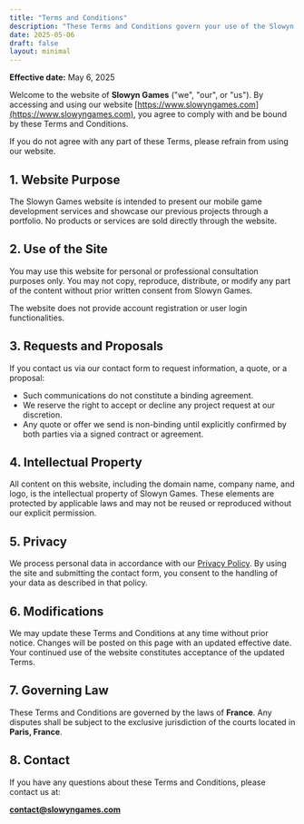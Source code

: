 ```yaml
---
title: "Terms and Conditions"
description: "These Terms and Conditions govern your use of the Slowyn Games website and its content."
date: 2025-05-06
draft: false
layout: minimal
---
```



**Effective date:** May 6, 2025

Welcome to the website of **Slowyn Games** ("we", "our", or "us"). By accessing and using our website [https://www.slowyngames.com](https://www.slowyngames.com), you agree to comply with and be bound by these Terms and Conditions.

If you do not agree with any part of these Terms, please refrain from using our website.

## 1. Website Purpose

The Slowyn Games website is intended to present our mobile game development services and showcase our previous projects through a portfolio. No products or services are sold directly through the website.

## 2. Use of the Site

You may use this website for personal or professional consultation purposes only. You may not copy, reproduce, distribute, or modify any part of the content without prior written consent from Slowyn Games.

The website does not provide account registration or user login functionalities.

## 3. Requests and Proposals

If you contact us via our contact form to request information, a quote, or a proposal:
- Such communications do not constitute a binding agreement.
- We reserve the right to accept or decline any project request at our discretion.
- Any quote or offer we send is non-binding until explicitly confirmed by both parties via a signed contract or agreement.

## 4. Intellectual Property

All content on this website, including the domain name, company name, and logo, is the intellectual property of Slowyn Games. These elements are protected by applicable laws and may not be reused or reproduced without our explicit permission.

## 5. Privacy

We process personal data in accordance with our [Privacy Policy](/privacy-policy/). By using the site and submitting the contact form, you consent to the handling of your data as described in that policy.

## 6. Modifications

We may update these Terms and Conditions at any time without prior notice. Changes will be posted on this page with an updated effective date. Your continued use of the website constitutes acceptance of the updated Terms.

## 7. Governing Law

These Terms and Conditions are governed by the laws of **France**. Any disputes shall be subject to the exclusive jurisdiction of the courts located in **Paris, France**.

## 8. Contact

If you have any questions about these Terms and Conditions, please contact us at:

**[contact@slowyngames.com](mailto:contact@slowyngames.com)**

<br><br><br>
